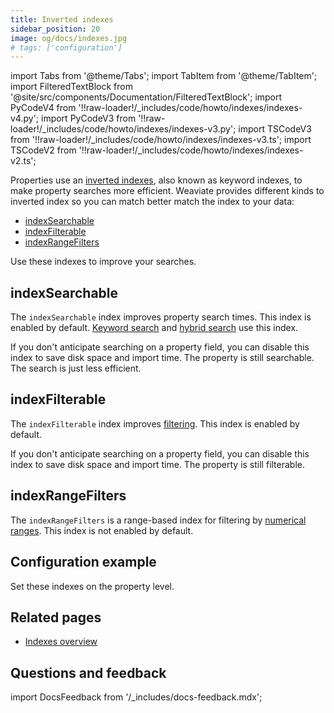 ```yaml
---
title: Inverted indexes
sidebar_position: 20
image: og/docs/indexes.jpg
# tags: ['configuration']
---
```


import Tabs from '@theme/Tabs';
import TabItem from '@theme/TabItem';
import FilteredTextBlock from '@site/src/components/Documentation/FilteredTextBlock';
import PyCodeV4 from '!!raw-loader!/_includes/code/howto/indexes/indexes-v4.py';
import PyCodeV3 from '!!raw-loader!/_includes/code/howto/indexes/indexes-v3.py';
import TSCodeV3 from '!!raw-loader!/_includes/code/howto/indexes/indexes-v3.ts';
import TSCodeV2 from '!!raw-loader!/_includes/code/howto/indexes/indexes-v2.ts';

Properties use an [inverted indexes](/developers/weaviate/concepts/indexing#inverted-indexes), also known as keyword indexes, to make property searches more efficient. Weaviate provides different kinds to inverted index so you can match better match the index to your data:

- [indexSearchable](#indexSearchable)
- [indexFilterable](#indexfilterable)
- [indexRangeFilters](#indexrangefilters)

Use these indexes to improve your searches.

## indexSearchable

The `indexSearchable` index improves property search times. This index is enabled by default. [Keyword search](/developers/weaviate/search/bm25) and [hybrid search](/developers/weaviate/search/hybrid) use this index.

If you don't anticipate searching on a property field, you can disable this index to save disk space and import time. The property is still searchable. The search is just less efficient.

## indexFilterable

The `indexFilterable` index improves [filtering](/developers/weaviate/search/filters). This index is enabled by default.

If you don't anticipate searching on a property field, you can disable this index to save disk space and import time. The property is still filterable.

## indexRangeFilters
The `indexRangeFilters` is a range-based index for filtering by [numerical ranges](/developers/weaviate/release-notes/release_1_26#improved-range-queries). This index is not enabled by default.

## Configuration example

Set these indexes on the property level.

<Tabs groupId="languages">
  <TabItem value="py" label="Python Client v4">
    <FilteredTextBlock
      text={PyCodeV4}
      startMarker="# START PropIndex"
      endMarker="# END PropIndex"
      language="py"
    />
  </TabItem>
  <TabItem value="py3" label="Python Client v3">
    <FilteredTextBlock
      text={PyCodeV3}
        startMarker="# START PropIndex"
        endMarker="# END PropIndex"
        language="py"
    />
  </TabItem>
  <TabItem value="js" label="JS/TS Client v3">
    <FilteredTextBlock
      text={TSCodeV3}
        startMarker="// START PropIndex"
        endMarker="// END PropIndex"
        language="js"
    />
  </TabItem>
  <TabItem value="js2" label="JS/TS Client v2">
    <FilteredTextBlock
      text={TSCodeV2}
        startMarker="// START PropIndex"
        endMarker="// END PropIndex"
        language="js"
    />
  </TabItem>
</Tabs>


## Related pages
- [Indexes overview](/developers/weaviate/starter-guides/managing-resources/indexing)

## Questions and feedback

import DocsFeedback from '/_includes/docs-feedback.mdx';

<DocsFeedback/>